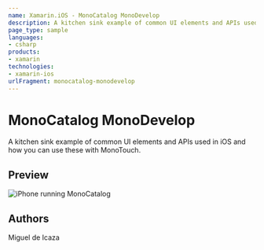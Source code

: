 ```yaml
---
name: Xamarin.iOS - MonoCatalog MonoDevelop
description: A kitchen sink example of common UI elements and APIs used in iOS and how you can use these with MonoTouch. Preview
page_type: sample
languages:
- csharp
products:
- xamarin
technologies:
- xamarin-ios
urlFragment: monocatalog-monodevelop
---
```

# MonoCatalog MonoDevelop

A kitchen sink example of common UI elements and APIs used
in iOS and how you can use these with MonoTouch.

## Preview

![iPhone running MonoCatalog](http://farm7.static.flickr.com/6020/5999694606_bc1acdb573.jpg)

## Authors

Miguel de Icaza
